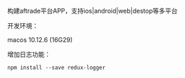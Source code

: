 ```

```

构建aftrade平台APP，支持ios\|android\|web\|destop等多平台

开发环境：

macos 10.12.6 \(16G29\)

增加日志功能：

```
npm install --save redux-logger
```



